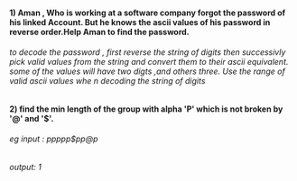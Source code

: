 #### 1) Aman , Who is working at a software company forgot the password of his linked Account. But he knows the ascii values of his password in reverse order.Help Aman to find the password.

###### to decode the password , first reverse the string of digits  then successivly pick valid values from the string and convert them to their ascii equivalent. some of the values will have two digts ,and others three. Use the range of valid ascii values whe n decoding the string of digits 

#### 2) find the min length of the group with alpha 'P' which is not broken by '@' and '$'.
###### eg   input : ppppp$pp@p
######      output:  1
